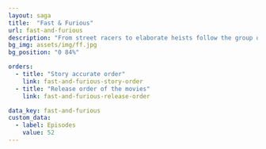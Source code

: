 ```yaml
---
layout: saga
title:  "Fast & Furious"
url: fast-and-furious
description: "From street racers to elaborate heists follow the group of Dominic Torretto through the world for exciting adventures."
bg_img: assets/img/ff.jpg
bg_position: "0 84%"

orders:
  - title: "Story accurate order"
    link: fast-and-furious-story-order
  - title: "Release order of the movies"
    link: fast-and-furious-release-order

data_key: fast-and-furious
custom_data:
  - label: Episodes
    value: 52
---
```

